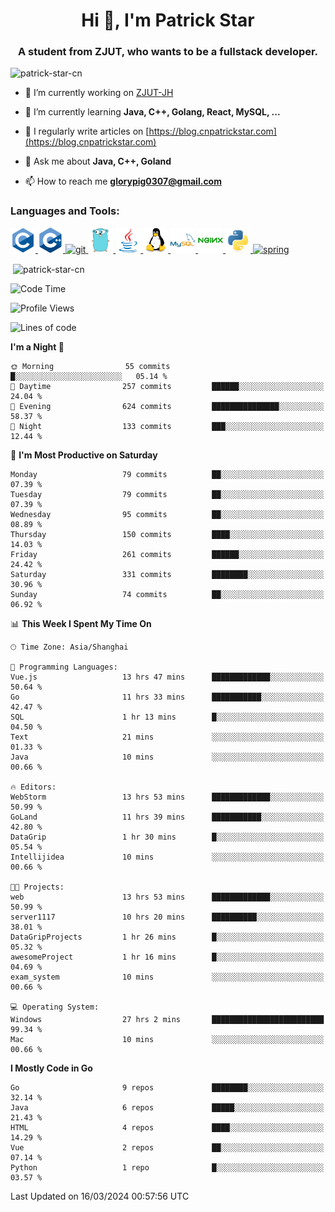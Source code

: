 <h1 align="center">Hi 👋, I'm Patrick Star</h1>
<h3 align="center">A student from ZJUT, who wants to be a fullstack developer.</h3>

<p align="left"> <img src="https://komarev.com/ghpvc/?username=patrick-star-cn&label=Profile%20views&color=0e75b6&style=flat" alt="patrick-star-cn" /> </p>

- 🔭 I’m currently working on [ZJUT-JH](https://github.com/zjutjh)

- 🌱 I’m currently learning **Java, C++, Golang, React, MySQL, ...**

- 📝 I regularly write articles on [https://blog.cnpatrickstar.com](https://blog.cnpatrickstar.com)

- 💬 Ask me about **Java, C++, Goland**

- 📫 How to reach me **glorypig0307@gmail.com**


<h3 align="left">Languages and Tools:</h3>
<p align="left"> 
  <a href="https://www.cprogramming.com/" target="_blank" rel="noreferrer"> 
    <img src="https://raw.githubusercontent.com/devicons/devicon/master/icons/c/c-original.svg" alt="c" width="40" height="40"/> 
  </a> 
  <a href="https://www.w3schools.com/cpp/" target="_blank" rel="noreferrer"> 
    <img src="https://raw.githubusercontent.com/devicons/devicon/master/icons/cplusplus/cplusplus-original.svg" alt="cplusplus" width="40" height="40"/> 
  </a> 
  <a href="https://git-scm.com/" target="_blank" rel="noreferrer"> 
    <img src="https://www.vectorlogo.zone/logos/git-scm/git-scm-icon.svg" alt="git" width="40" height="40"/> 
  </a> 
  <a href="https://golang.org" target="_blank" rel="noreferrer"> 
    <img src="https://raw.githubusercontent.com/devicons/devicon/master/icons/go/go-original.svg" alt="go" width="40" height="40"/> 
  </a> 
  <a href="https://www.java.com" target="_blank" rel="noreferrer"> 
    <img src="https://raw.githubusercontent.com/devicons/devicon/master/icons/java/java-original.svg" alt="java" width="40" height="40"/> 
  </a> 
  <a href="https://www.linux.org/" target="_blank" rel="noreferrer"> 
    <img src="https://raw.githubusercontent.com/devicons/devicon/master/icons/linux/linux-original.svg" alt="linux" width="40" height="40"/> 
  </a> 
  <a href="https://www.mysql.com/" target="_blank" rel="noreferrer"> 
    <img src="https://raw.githubusercontent.com/devicons/devicon/master/icons/mysql/mysql-original-wordmark.svg" alt="mysql" width="40" height="40"/> 
  </a> 
  <a href="https://www.nginx.com" target="_blank" rel="noreferrer"> 
    <img src="https://raw.githubusercontent.com/devicons/devicon/master/icons/nginx/nginx-original.svg" alt="nginx" width="40" height="40"/> 
  </a> 
  <a href="https://www.python.org" target="_blank" rel="noreferrer"> 
    <img src="https://raw.githubusercontent.com/devicons/devicon/master/icons/python/python-original.svg" alt="python" width="40" height="40"/> 
  </a> 
  <a href="https://spring.io/" target="_blank" rel="noreferrer"> 
    <img src="https://www.vectorlogo.zone/logos/springio/springio-icon.svg" alt="spring" width="40" height="40"/> 
  </a>
</p>

<p>&nbsp;<img align="center" src="https://github-readme-stats.vercel.app/api?username=patrick-star-cn&show_icons=true&locale=en" alt="patrick-star-cn" /></p>

<!--START_SECTION:waka-->
![Code Time](http://img.shields.io/badge/Code%20Time-616%20hrs%206%20mins-blue)

![Profile Views](http://img.shields.io/badge/Profile%20Views-5-blue)

![Lines of code](https://img.shields.io/badge/From%20Hello%20World%20I%27ve%20Written-5.2%20million%20lines%20of%20code-blue)

**I'm a Night 🦉** 

```text
🌞 Morning                55 commits          █░░░░░░░░░░░░░░░░░░░░░░░░   05.14 % 
🌆 Daytime                257 commits         ██████░░░░░░░░░░░░░░░░░░░   24.04 % 
🌃 Evening                624 commits         ███████████████░░░░░░░░░░   58.37 % 
🌙 Night                  133 commits         ███░░░░░░░░░░░░░░░░░░░░░░   12.44 % 
```
📅 **I'm Most Productive on Saturday** 

```text
Monday                   79 commits          ██░░░░░░░░░░░░░░░░░░░░░░░   07.39 % 
Tuesday                  79 commits          ██░░░░░░░░░░░░░░░░░░░░░░░   07.39 % 
Wednesday                95 commits          ██░░░░░░░░░░░░░░░░░░░░░░░   08.89 % 
Thursday                 150 commits         ████░░░░░░░░░░░░░░░░░░░░░   14.03 % 
Friday                   261 commits         ██████░░░░░░░░░░░░░░░░░░░   24.42 % 
Saturday                 331 commits         ████████░░░░░░░░░░░░░░░░░   30.96 % 
Sunday                   74 commits          ██░░░░░░░░░░░░░░░░░░░░░░░   06.92 % 
```


📊 **This Week I Spent My Time On** 

```text
🕑︎ Time Zone: Asia/Shanghai

💬 Programming Languages: 
Vue.js                   13 hrs 47 mins      █████████████░░░░░░░░░░░░   50.64 % 
Go                       11 hrs 33 mins      ███████████░░░░░░░░░░░░░░   42.47 % 
SQL                      1 hr 13 mins        █░░░░░░░░░░░░░░░░░░░░░░░░   04.50 % 
Text                     21 mins             ░░░░░░░░░░░░░░░░░░░░░░░░░   01.33 % 
Java                     10 mins             ░░░░░░░░░░░░░░░░░░░░░░░░░   00.66 % 

🔥 Editors: 
WebStorm                 13 hrs 53 mins      █████████████░░░░░░░░░░░░   50.99 % 
GoLand                   11 hrs 39 mins      ███████████░░░░░░░░░░░░░░   42.80 % 
DataGrip                 1 hr 30 mins        █░░░░░░░░░░░░░░░░░░░░░░░░   05.54 % 
Intellijidea             10 mins             ░░░░░░░░░░░░░░░░░░░░░░░░░   00.66 % 

🐱‍💻 Projects: 
web                      13 hrs 53 mins      █████████████░░░░░░░░░░░░   50.99 % 
server1117               10 hrs 20 mins      ██████████░░░░░░░░░░░░░░░   38.01 % 
DataGripProjects         1 hr 26 mins        █░░░░░░░░░░░░░░░░░░░░░░░░   05.32 % 
awesomeProject           1 hr 16 mins        █░░░░░░░░░░░░░░░░░░░░░░░░   04.69 % 
exam_system              10 mins             ░░░░░░░░░░░░░░░░░░░░░░░░░   00.66 % 

💻 Operating System: 
Windows                  27 hrs 2 mins       █████████████████████████   99.34 % 
Mac                      10 mins             ░░░░░░░░░░░░░░░░░░░░░░░░░   00.66 % 
```

**I Mostly Code in Go** 

```text
Go                       9 repos             ████████░░░░░░░░░░░░░░░░░   32.14 % 
Java                     6 repos             █████░░░░░░░░░░░░░░░░░░░░   21.43 % 
HTML                     4 repos             ████░░░░░░░░░░░░░░░░░░░░░   14.29 % 
Vue                      2 repos             ██░░░░░░░░░░░░░░░░░░░░░░░   07.14 % 
Python                   1 repo              █░░░░░░░░░░░░░░░░░░░░░░░░   03.57 % 
```




 Last Updated on 16/03/2024 00:57:56 UTC
<!--END_SECTION:waka-->
